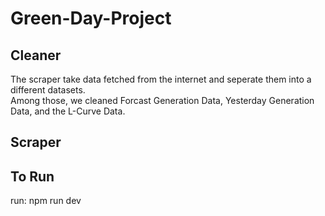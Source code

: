 # Green-Day-Project

## Cleaner
The scraper take data fetched from the internet and seperate them into a different datasets.  
Among those, we cleaned Forcast Generation Data, Yesterday Generation Data, and the L-Curve Data. 

## Scraper

## To Run
run: npm run dev
